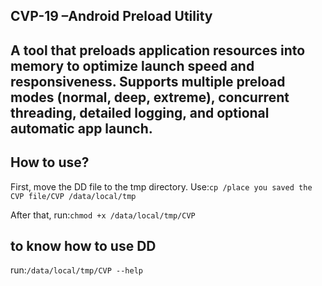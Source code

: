 CVP-19 –Android Preload Utility
---
A tool that preloads application resources into memory to optimize launch speed and responsiveness.
Supports multiple preload modes (normal, deep, extreme), concurrent threading, detailed logging, and optional automatic app launch.
---
How to use? 
---
First, move the DD file to the tmp directory. 
Use:```cp /place you saved the CVP file/CVP /data/local/tmp ```

After that, 
run:```chmod +x /data/local/tmp/CVP ```

to know how to use DD
---
run:```/data/local/tmp/CVP --help ```

